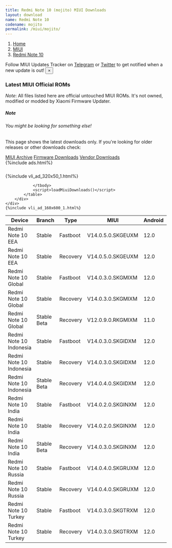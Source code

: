 ```yaml
---
title: Redmi Note 10 (mojito) MIUI Downloads
layout: download
name: Redmi Note 10
codename: mojito
permalink: /miui/mojito/
---
```

<nav aria-label="breadcrumb">
    <ol class="breadcrumb">
        <li class="breadcrumb-item"><a href="/">Home</a></li>
        <li class="breadcrumb-item"><a href="/miui/">MIUI</a></li>
        <li class="breadcrumb-item active" aria-current="page"><a href="/miui/mojito/">Redmi Note 10</a></li>
    </ol>
</nav>
<div class="alert alert-primary alert-dismissible fade show" role="alert">
    Follow MIUI Updates Tracker on <a href="https://t.me/MIUIUpdatesTracker" class="alert-link">Telegram</a>
     or <a href="https://twitter.com/MiFwUpdater" class="alert-link">Twitter</a> to get notified when a new update is out!
    <button type="button" class="close" data-dismiss="alert" aria-label="Close">
        <span aria-hidden="true">&times;</span>
    </button>
</div>

### Latest MIUI Official ROMs
*Note*: All files listed here are official untouched MIUI ROMs. It's not owned, modified or modded by Xiaomi Firmware Updater.
<div class="card">
  <div class="card-body">
    <h5 class="card-title">Note</h5>
    <h6 class="card-subtitle mb-2 text-muted">You might be looking for something else!</h6>
    <p class="card-text">This page shows the latest downloads only.
     If you're looking for older releases or other downloads check:</p>
    <a href="/archive/miui/mojito/" class="card-link">MIUI Archive</a>
    <a href="/firmware/mojito/" class="card-link">Firmware Downloads</a>
    <a href="/vendor/mojito/" class="card-link">Vendor Downloads</a>
  </div>
</div>
{%include ads.html%}
<div class="row justify-content-center">
    <div class="col-10">
        <div class="table-responsive-md" style="margin-top: 25px;">
            {%include vli_ad_320x50_1.html%}
            <table id="miui" class="display dt-responsive nowrap compact table table-striped table-hover table-sm">
                <thead class="thead-dark">
                    <tr>
                        <th data-ref="device">Device</th>
                        <th data-ref="branch">Branch</th>
                        <th data-ref="type">Type</th>
                        <th data-ref="miui">MIUI</th>
                        <th data-ref="android">Android</th>
                        <th data-ref="size">Size</th>
                        <th data-ref="size">Date</th>
                        <th data-ref="link">Link</th>
                    </tr>
                </thead>
                <tbody>
                <tr><td>Redmi Note 10 EEA</td><td>Stable</td><td>Fastboot</td><td>V14.0.5.0.SKGEUXM</td><td>12.0</td><td>4.9 GB</td><td>2023-04-17</td><td><a href="/miui/mojito/stable/V14.0.5.0.SKGEUXM/">Download</a></td></tr>
<tr><td>Redmi Note 10 EEA</td><td>Stable</td><td>Recovery</td><td>V14.0.5.0.SKGEUXM</td><td>12.0</td><td>2.9 GB</td><td>2023-04-18</td><td><a href="/miui/mojito/stable/V14.0.5.0.SKGEUXM/">Download</a></td></tr>
<tr><td>Redmi Note 10 Global</td><td>Stable</td><td>Fastboot</td><td>V14.0.3.0.SKGMIXM</td><td>12.0</td><td>5.0 GB</td><td>2023-05-09</td><td><a href="/miui/mojito/stable/V14.0.3.0.SKGMIXM/">Download</a></td></tr>
<tr><td>Redmi Note 10 Global</td><td>Stable</td><td>Recovery</td><td>V14.0.3.0.SKGMIXM</td><td>12.0</td><td>2.9 GB</td><td>2023-05-18</td><td><a href="/miui/mojito/stable/V14.0.3.0.SKGMIXM/">Download</a></td></tr>
<tr><td>Redmi Note 10 Global</td><td>Stable Beta</td><td>Recovery</td><td>V12.0.9.0.RKGMIXM</td><td>11.0</td><td>2.5 GB</td><td>2021-05-13</td><td><a href="/miui/mojito/stable beta/V12.0.9.0.RKGMIXM/">Download</a></td></tr>
<tr><td>Redmi Note 10 Indonesia</td><td>Stable</td><td>Fastboot</td><td>V14.0.3.0.SKGIDXM</td><td>12.0</td><td>4.5 GB</td><td>2023-03-11</td><td><a href="/miui/mojito/stable/V14.0.3.0.SKGIDXM/">Download</a></td></tr>
<tr><td>Redmi Note 10 Indonesia</td><td>Stable</td><td>Recovery</td><td>V14.0.3.0.SKGIDXM</td><td>12.0</td><td>2.9 GB</td><td>2023-03-17</td><td><a href="/miui/mojito/stable/V14.0.3.0.SKGIDXM/">Download</a></td></tr>
<tr><td>Redmi Note 10 Indonesia</td><td>Stable Beta</td><td>Recovery</td><td>V14.0.4.0.SKGIDXM</td><td>12.0</td><td>2.9 GB</td><td>2023-05-24</td><td><a href="/miui/mojito/stable beta/V14.0.4.0.SKGIDXM/">Download</a></td></tr>
<tr><td>Redmi Note 10 India</td><td>Stable</td><td>Fastboot</td><td>V14.0.2.0.SKGINXM</td><td>12.0</td><td>3.8 GB</td><td>2023-03-06</td><td><a href="/miui/mojito/stable/V14.0.2.0.SKGINXM/">Download</a></td></tr>
<tr><td>Redmi Note 10 India</td><td>Stable</td><td>Recovery</td><td>V14.0.2.0.SKGINXM</td><td>12.0</td><td>2.9 GB</td><td>2023-03-14</td><td><a href="/miui/mojito/stable/V14.0.2.0.SKGINXM/">Download</a></td></tr>
<tr><td>Redmi Note 10 India</td><td>Stable Beta</td><td>Recovery</td><td>V14.0.3.0.SKGINXM</td><td>12.0</td><td>2.9 GB</td><td>2023-05-18</td><td><a href="/miui/mojito/stable beta/V14.0.3.0.SKGINXM/">Download</a></td></tr>
<tr><td>Redmi Note 10 Russia</td><td>Stable</td><td>Fastboot</td><td>V14.0.4.0.SKGRUXM</td><td>12.0</td><td>4.6 GB</td><td>2023-04-17</td><td><a href="/miui/mojito/stable/V14.0.4.0.SKGRUXM/">Download</a></td></tr>
<tr><td>Redmi Note 10 Russia</td><td>Stable</td><td>Recovery</td><td>V14.0.4.0.SKGRUXM</td><td>12.0</td><td>2.9 GB</td><td>2023-04-18</td><td><a href="/miui/mojito/stable/V14.0.4.0.SKGRUXM/">Download</a></td></tr>
<tr><td>Redmi Note 10 Turkey</td><td>Stable</td><td>Fastboot</td><td>V14.0.3.0.SKGTRXM</td><td>12.0</td><td>4.5 GB</td><td>2023-05-15</td><td><a href="/miui/mojito/stable/V14.0.3.0.SKGTRXM/">Download</a></td></tr>
<tr><td>Redmi Note 10 Turkey</td><td>Stable</td><td>Recovery</td><td>V14.0.3.0.SKGTRXM</td><td>12.0</td><td>2.9 GB</td><td>2023-05-25</td><td><a href="/miui/mojito/stable/V14.0.3.0.SKGTRXM/">Download</a></td></tr>

                </tbody>
                <script>loadMiuiDownloads()</script>
            </table>
        </div>
    </div>
    {%include vli_ad_160x600_1.html%}
</div>
